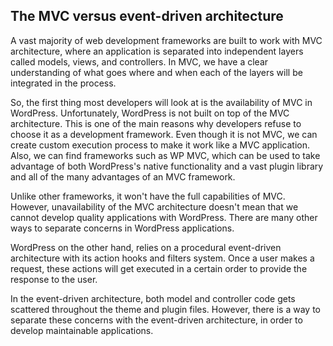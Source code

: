 ## The MVC versus event-driven architecture
A vast majority of web development frameworks are built to work with MVC
architecture, where an application is separated into independent layers called
models, views, and controllers. In MVC, we have a clear understanding of what goes
where and when each of the layers will be integrated in the process.

So, the first thing most developers will look at is the availability of MVC in
WordPress. Unfortunately, WordPress is not built on top of the MVC architecture.
This is one of the main reasons why developers refuse to choose it as a development
framework. Even though it is not MVC, we can create custom execution process to
make it work like a MVC application. Also, we can find frameworks such as WP
MVC, which can be used to take advantage of both WordPress's native functionality
and a vast plugin library and all of the many advantages of an MVC framework.

Unlike other frameworks, it won't have the full capabilities of MVC. However,
unavailability of the MVC architecture doesn't mean that we cannot develop quality
applications with WordPress. There are many other ways to separate concerns in
WordPress applications.

WordPress on the other hand, relies on a procedural event-driven architecture with
its action hooks and filters system. Once a user makes a request, these actions will
get executed in a certain order to provide the response to the user.

In the event-driven architecture, both model and controller code gets scattered
throughout the theme and plugin files. However, there is a way to
separate these concerns with the event-driven architecture, in order to
develop maintainable applications.
